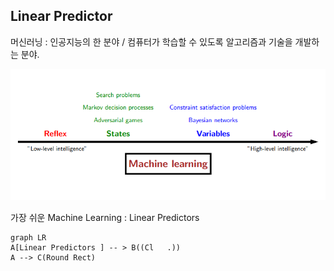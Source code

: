 ## Linear Predictor

머신러닝 : 인공지능의 한 분야  /  컴퓨터가 학습할 수 있도록 알고리즘과 기술을 개발하는 분야.

<img src=./image/Machine_Learning.png>

가장 쉬운 Machine Learning : Linear Predictors


```mermaid
graph LR
A[Linear Predictors ] -- > B((Cl   .))
A --> C(Round Rect)
```



<!--stackedit_data:
eyJoaXN0b3J5IjpbLTg4MjQzNjMyOCwtNjU3NTI3MDc4LDE1MT
AyNTYyNjQsLTU5ODc2OTE2NCwxODUzNTIyNDA5LC0yMDg4NzQ2
NjEyXX0=
-->